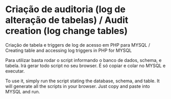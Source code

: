 # Criação de auditoria (log de alteração de tabelas) / Audit creation (log change tables)
Criação de tabela e triggers de log de acesso em PHP para MYSQL /  Creating table and accessing log triggers in PHP for MYSQL

Para utilizar basta rodar o script informando o banco de dados, schema, e tabela. Irá gerar todo script no seu browser. É só copiar e colar no MYSQL e executar.

To use it, simply run the script stating the database, schema, and table. It will generate all the scripts in your browser. Just copy and paste into MYSQL and run.
